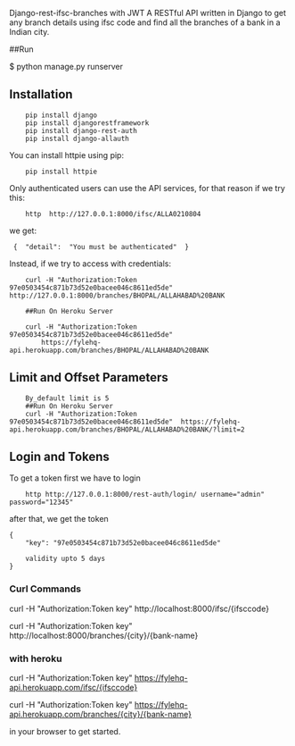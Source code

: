 Django-rest-ifsc-branches with JWT
A RESTful API written in Django to get any branch details using ifsc code and find all the branches of a bank in a Indian city.

##Run
   
   $ python manage.py runserver

## Installation
```
	pip install django
	pip install djangorestframework
	pip install django-rest-auth
	pip install django-allauth
```

You can install httpie using pip:
```
    pip install httpie
```

Only authenticated users can use the API services, for that reason if we try this:
```
	http  http://127.0.0.1:8000/ifsc/ALLA0210804
```
we get:
```
 {  "detail":  "You must be authenticated"  }
```
Instead, if we try to access with credentials:
```
	curl -H "Authorization:Token 97e0503454c871b73d52e0bacee046c8611ed5de"   http://127.0.0.1:8000/branches/BHOPAL/ALLAHABAD%20BANK 
	
	##Run On Heroku Server
	
	curl -H "Authorization:Token 97e0503454c871b73d52e0bacee046c8611ed5de" 
		https://fylehq-api.herokuapp.com/branches/BHOPAL/ALLAHABAD%20BANK 
```
## Limit and Offset Parameters
``` 
    By_default limit is 5
	##Run On Heroku Server
	curl -H "Authorization:Token 97e0503454c871b73d52e0bacee046c8611ed5de"  https://fylehq-api.herokuapp.com/branches/BHOPAL/ALLAHABAD%20BANK/?limit=2
```  
## Login and Tokens

To get a token first we have to login
```
	http http://127.0.0.1:8000/rest-auth/login/ username="admin" password="12345"
```
after that, we get the token
```  
{
    "key": "97e0503454c871b73d52e0bacee046c8611ed5de"
    
    validity upto 5 days
}
```
### Curl Commands

curl -H "Authorization:Token key" http://localhost:8000/ifsc/{ifsccode} 

curl -H "Authorization:Token key" http://localhost:8000/branches/{city}/{bank-name} 

### with heroku 

curl -H "Authorization:Token key" https://fylehq-api.herokuapp.com/ifsc/{ifsccode}

curl -H "Authorization:Token key" https://fylehq-api.herokuapp.com/branches/{city}/{bank-name} 

in your browser to get started.
